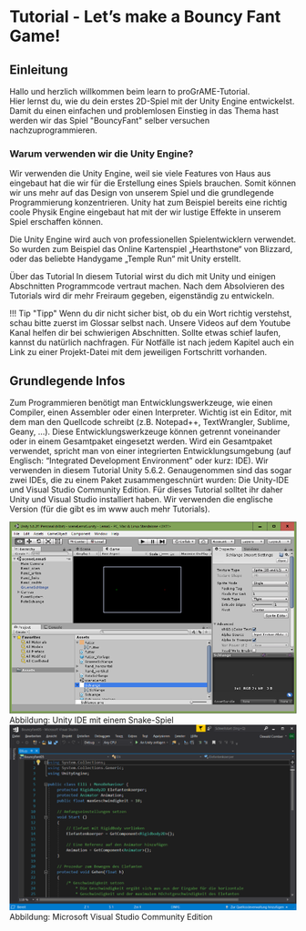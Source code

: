 # Tutorial - Let’s make a Bouncy Fant Game!
## Einleitung 
Hallo und herzlich willkommen beim learn to proGrAME-Tutorial.  
Hier lernst du, wie du dein erstes 2D-Spiel mit der Unity Engine entwickelst. Damit du einen einfachen und problemlosen Einstieg in das Thema hast werden wir das Spiel "BouncyFant" selber versuchen nachzuprogrammieren.
 
### Warum verwenden wir die Unity Engine? 
Wir verwenden die Unity Engine, weil sie viele Features von Haus aus eingebaut hat die wir für die Erstellung eines Spiels brauchen. Somit können wir uns mehr auf das Design von unserem Spiel und die grundlegende Programmierung konzentrieren. Unity hat zum Beispiel bereits eine richtig coole Physik Engine eingebaut hat mit der wir lustige Effekte in unserem Spiel erschaffen können. 
 
Die Unity Engine wird auch von professionellen Spielentwicklern verwendet. So wurden zum Beispiel das Online Kartenspiel „Hearthstone“ von Blizzard, oder das beliebte Handygame „Temple Run“ mit Unity erstellt.  
 
Über das Tutorial 
In diesem Tutorial wirst du dich mit Unity und einigen Abschnitten Programmcode vertraut machen. Nach dem Absolvieren des Tutorials wird dir mehr Freiraum gegeben, eigenständig zu entwickeln.

!!! Tip "Tipp" Wenn du dir nicht sicher bist, ob du ein Wort richtig verstehst, schau bitte zuerst im Glossar selbst nach. Unsere Videos auf dem Youtube Kanal helfen dir bei schwierigen Abschnitten. Sollte etwas schief laufen, kannst du natürlich nachfragen. Für Notfälle ist nach jedem Kapitel auch ein Link zu einer Projekt-Datei mit dem jeweiligen Fortschritt vorhanden. 

## Grundlegende Infos
Zum Programmieren benötigt man Entwicklungswerkzeuge, wie einen Compiler, einen Assembler oder einen Interpreter. Wichtig ist ein Editor, mit dem man den Quellcode schreibt (z.B. Notepad++, TextWrangler, Sublime, Geany, ...). Diese Entwicklungswerkzeuge können getrennt voneinander oder in einem Gesamtpaket eingesetzt werden. Wird ein Gesamtpaket verwendet, spricht man von einer integrierten Entwicklungsumgebung (auf Englisch: “Integrated Development Environment”  oder kurz: IDE). 
Wir verwenden in diesem Tutorial Unity 5.6.2. Genaugenommen sind das sogar zwei IDEs, die zu einem Paket zusammengeschnürt wurden: Die Unity-IDE und Visual Studio Community Edition. Für dieses Tutorial solltet ihr daher Unity und Visual Studio installiert haben. Wir verwenden die englische Version (für die gibt es im www auch mehr Tutorials).

![Snake Spiel](img/T00/T00-b-UnityIDE.png)
Abbildung: Unity IDE mit einem Snake-Spiel
![Visual Studio](img/T00/T00-c-Visual-Studio.png)
Abbildung: Microsoft Visual Studio Community Edition 